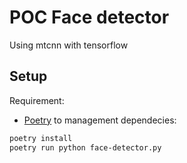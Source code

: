 # POC Face detector

Using mtcnn with tensorflow

## Setup

Requirement: 
- [Poetry](https://python-poetry.org/) to management dependecies:

```bash
poetry install
poetry run python face-detector.py
```